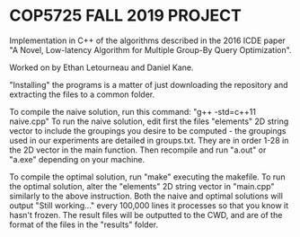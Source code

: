 # COP5725 FALL 2019 PROJECT 

Implementation in C++ of the algorithms described in the 2016 ICDE paper "A Novel, Low-latency Algorithm for Multiple Group-By Query Optimization".

Worked on by Ethan Letourneau and Daniel Kane.

"Installing" the programs is a matter of just downloading the repository and extracting the files to a common folder.

To compile the naive solution, run this command: "g++ -std=c++11 naive.cpp"
To run the naive solution, edit first the files "elements" 2D string vector to include the groupings you desire to be computed - the groupings used in our experiments are detailed in groups.txt. They are in order 1-28 in the 2D vector in the main function. Then recompile and run "a.out" or "a.exe" depending on your machine.

To compile the optimal solution, run "make" executing the makefile.
To run the optimal solution, alter the "elements" 2D string vector in "main.cpp" similarly to the above instruction. Both the naive and optimal solutions will output "Still working..." every 100,000 lines it processes so that you know it hasn't frozen. The result files will be outputted to the CWD, and are of the format of the files in the "results" folder.
